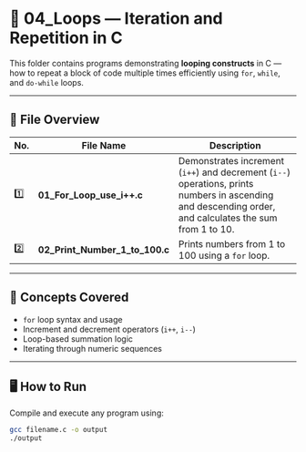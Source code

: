 # 🔁 04_Loops — Iteration and Repetition in C  

This folder contains programs demonstrating **looping constructs** in C — how to repeat a block of code multiple times efficiently using `for`, `while`, and `do-while` loops.  

---

## 📂 File Overview  

| No. | File Name | Description |
|-----|------------|--------------|
| 1️⃣ | **01_For_Loop_use_i++.c** | Demonstrates increment (`i++`) and decrement (`i--`) operations, prints numbers in ascending and descending order, and calculates the sum from 1 to 10. |
| 2️⃣ | **02_Print_Number_1_to_100.c** | Prints numbers from 1 to 100 using a `for` loop. |

---

## 🧩 Concepts Covered  
- `for` loop syntax and usage  
- Increment and decrement operators (`i++`, `i--`)  
- Loop-based summation logic  
- Iterating through numeric sequences  

---

## 🖥️ How to Run  

Compile and execute any program using:  
```bash
gcc filename.c -o output
./output
